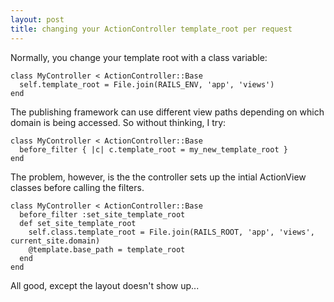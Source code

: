 ```yaml
--- 
layout: post
title: changing your ActionController template_root per request
---
```

Normally, you change your template root with a class variable:

<pre><code>class MyController < ActionController::Base
  self.template_root = File.join(RAILS_ENV, 'app', 'views')
end</code></pre>

The publishing framework can use different view paths depending on which domain is being accessed.  So without thinking, I try:

<pre><code>class MyController < ActionController::Base
  before_filter { |c| c.template_root = my_new_template_root }
end</code></pre>

The problem, however, is the the controller sets up the intial ActionView classes before calling the filters.

<pre><code>class MyController < ActionController::Base
  before_filter :set_site_template_root
  def set_site_template_root
    self.class.template_root = File.join(RAILS_ROOT, 'app', 'views', current_site.domain)
    @template.base_path = template_root
  end
end</code></pre>

All good, except the layout doesn't show up...
